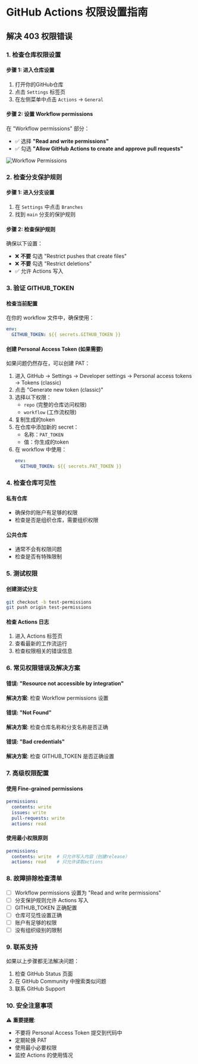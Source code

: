 # GitHub Actions 权限设置指南

## 解决 403 权限错误

### 1. 检查仓库权限设置

#### 步骤 1: 进入仓库设置
1. 打开你的GitHub仓库
2. 点击 `Settings` 标签页
3. 在左侧菜单中点击 `Actions` → `General`

#### 步骤 2: 设置 Workflow permissions
在 "Workflow permissions" 部分：
- ✅ 选择 **"Read and write permissions"**
- ✅ 勾选 **"Allow GitHub Actions to create and approve pull requests"**

![Workflow Permissions](https://docs.github.com/assets/cb-40020/images/help/actions/actions-workflow-permissions.png)

### 2. 检查分支保护规则

#### 步骤 1: 进入分支设置
1. 在 `Settings` 中点击 `Branches`
2. 找到 `main` 分支的保护规则

#### 步骤 2: 检查保护规则
确保以下设置：
- ❌ **不要** 勾选 "Restrict pushes that create files"
- ❌ **不要** 勾选 "Restrict deletions"
- ✅ 允许 Actions 写入

### 3. 验证 GITHUB_TOKEN

#### 检查当前配置
在你的 workflow 文件中，确保使用：
```yaml
env:
  GITHUB_TOKEN: ${{ secrets.GITHUB_TOKEN }}
```

#### 创建 Personal Access Token (如果需要)
如果问题仍然存在，可以创建 PAT：

1. 进入 GitHub → Settings → Developer settings → Personal access tokens → Tokens (classic)
2. 点击 "Generate new token (classic)"
3. 选择以下权限：
   - `repo` (完整的仓库访问权限)
   - `workflow` (工作流权限)
4. 复制生成的token
5. 在仓库中添加新的 secret：
   - 名称：`PAT_TOKEN`
   - 值：你生成的token
6. 在 workflow 中使用：
   ```yaml
   env:
     GITHUB_TOKEN: ${{ secrets.PAT_TOKEN }}
   ```

### 4. 检查仓库可见性

#### 私有仓库
- 确保你的账户有足够的权限
- 检查是否是组织仓库，需要组织权限

#### 公共仓库
- 通常不会有权限问题
- 检查是否有特殊限制

### 5. 测试权限

#### 创建测试分支
```bash
git checkout -b test-permissions
git push origin test-permissions
```

#### 检查 Actions 日志
1. 进入 Actions 标签页
2. 查看最新的工作流运行
3. 检查权限相关的错误信息

### 6. 常见权限错误及解决方案

#### 错误: "Resource not accessible by integration"
**解决方案**: 检查 Workflow permissions 设置

#### 错误: "Not Found"
**解决方案**: 检查仓库名称和分支名称是否正确

#### 错误: "Bad credentials"
**解决方案**: 检查 GITHUB_TOKEN 是否正确设置

### 7. 高级权限配置

#### 使用 Fine-grained permissions
```yaml
permissions:
  contents: write
  issues: write
  pull-requests: write
  actions: read
```

#### 使用最小权限原则
```yaml
permissions:
  contents: write  # 只允许写入内容（创建release）
  actions: read    # 只允许读取actions
```

### 8. 故障排除检查清单

- [ ] Workflow permissions 设置为 "Read and write permissions"
- [ ] 分支保护规则允许 Actions 写入
- [ ] GITHUB_TOKEN 正确配置
- [ ] 仓库可见性设置正确
- [ ] 账户有足够的权限
- [ ] 没有组织级别的限制

### 9. 联系支持

如果以上步骤都无法解决问题：
1. 检查 GitHub Status 页面
2. 在 GitHub Community 中搜索类似问题
3. 联系 GitHub Support

### 10. 安全注意事项

⚠️ **重要提醒**:
- 不要将 Personal Access Token 提交到代码中
- 定期轮换 PAT
- 使用最小必要权限
- 监控 Actions 的使用情况 